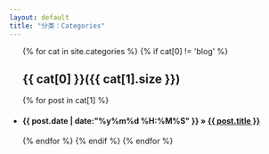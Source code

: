 ```yaml
---
layout: default
title: "分类：Categories"
---
```

<ul class="list-unstyled">
{% for cat in site.categories %}
	{% if cat[0] != 'blog' %}
   <a name="{{ cat[0] }}"></a>
   <h2>{{ cat[0] }}({{ cat[1].size }})</h2>
     {% for post in cat[1] %}
    <li><h4><span>{{ post.date | date:"%y%m%d %H:%M%S" }}</span> &raquo; <a href="{{ post.url }}">{{ post.title }}</a></h4></li>
	{% endfor %}
   {% endif %}
{% endfor %}
</ul>
